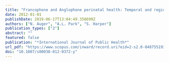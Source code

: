 ```yaml
---
title: "Francophone and Anglophone perinatal health: Temporal and regional inequalities in a Canadian setting, 1981-2008"
date: 2012-01-01
publishDate: 2019-06-17T13:04:49.358699Z
authors: ["N. Auger", "A.L. Park", "S. Harper"]
publication_types: ["2"]
abstract: ""
featured: false
publication: "*International Journal of Public Health*"
url_pdf: "https://www.scopus.com/inward/record.uri?eid=2-s2.0-84875519398&doi=10.1007%2fs00038-012-0372-y&partnerID=40&md5=90ee81054189e1c3c4ceeea70027f526"
doi: "10.1007/s00038-012-0372-y"
---
```


